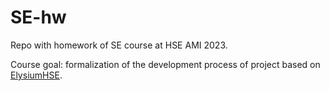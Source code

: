 # SE-hw
Repo with homework of SE course at HSE AMI 2023.

Course goal: formalization of the development process of project based on 
[ElysiumHSE](https://github.com/ElysiumHSE/Elysium).

